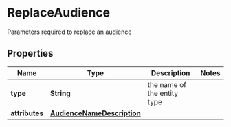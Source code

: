 

# ReplaceAudience

Parameters required to replace an audience

## Properties

| Name | Type | Description | Notes |
|------------ | ------------- | ------------- | -------------|
|**type** | **String** | the name of the entity type |  |
|**attributes** | [**AudienceNameDescription**](AudienceNameDescription.md) |  |  |



